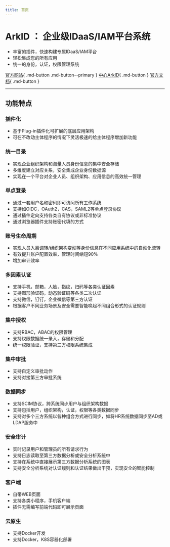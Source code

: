 ```yaml
---
title: 首页
---
```


# ArkID ： 企业级IDaaS/IAM平台系统
* 丰富的插件，快速构建专属IDaaS/IAM平台
* 轻松集成您的所有应用
* 统一的身份，认证，权限管理系统

[官方网站](https://arkid.cc){ .md-button .md-button--primary }
[中心ArkID](https://saas.arkid.cc){ .md-button }
[官方文档](https://longguikeji.github.io/arkid/){ .md-button }

------
## 功能特点

### 插件化
* 基于Plug-in插件化可扩展的底层应用架构
* 可在不改动主体程序的情况下灵活极速的给主体程序增加新功能

### 统一目录
* 实现企业组织架构和海量人员身份信息的集中安全存储
* 多维度建立对应关系，安全集成企业身份数据源
* 实现在一个平台对企业人员、组织架构、应用信息的高效统一管理

### 单点登录
* 通过一套用户名和密码即可访问所有工作系统
* 支持如OIDC，OAuth2，CAS，SAML2等单点登录协议
* 通过插件定向支持各类自有协议或非标准协议
* 通过浏览器插件支持账密代填的方式

### 账号生命周期
* 实现人员入离调转/组织架构变动等身份信息在不同应用系统中的自动化流转
* 有效提升账户配置效率，管理时间缩短90%
* 增加审计效率

### 多因素认证
* 支持手机，邮箱，人脸，指纹，扫码等各类认证因素
* 支持图形验证码，动态验证码等各类二次认证
* 支持微信，钉钉，企业微信等第三方认证
* 根据客户不同业务场景及安全需要智能唤起不同组合形式的认证规则

### 集中授权
* 支持RBAC，ABAC的权限管理
* 支持权限数据统一录入，存储和分配
* 统一权限验证，支持第三方权限系统集成

### 集中审批
* 支持自定义审批动作
* 支持对接第三方审批系统

### 数据同步
* 支持SCIM协议，跨系统同步用户与组织架构数据
* 支持包括用户，组织架构，认证，权限等各类数据同步
* 支持对多个三方系统以各种组合方式进行同步，如将HR系统数据同步至AD或LDAP服务中

### 安全审计
* 实时记录用户和管理员的所有请求行为
* 支持日志读取至第三方数据分析或安全分析系统中
* 支持在系统中直接展示第三方数据分析系统的图表
* 支持安全分析系统对认证规则和认证结果做出干预，实现安全的智能控制

### 客户端
* 自带WEB页面
* 支持各类小程序，手机客户端
* 插件无需编写前端代码即可展示页面

### 云原生
* 支持Docker开发
* 支持Docker，K8S容器化部署